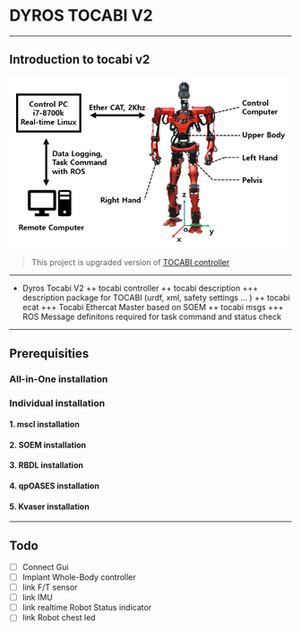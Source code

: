 # DYROS TOCABI V2
----------------------------------------
## Introduction to tocabi v2

![TOCABI_IMAGE](./resource/TOCABI3.png)
> This project is upgraded version of [TOCABI controller](https://github.com/saga0619/dyros_tocabi)
> 

----------------------------------------

+ Dyros Tocabi V2
++ tocabi controller
++ tocabi description
+++ description package for TOCABI (urdf, xml, safety settings ... )
++ tocabi ecat
+++ Tocabi Ethercat Master based on SOEM
++ tocabi msgs
+++ ROS Message definitons required for task command and status check 

-----------------------------------------

## Prerequisities
### All-in-One installation

### Individual installation

#### 1. mscl installation
#### 2. SOEM installation
#### 3. RBDL installation
#### 4. qpOASES installation
#### 5. Kvaser installation

-----------------------------------------
## Todo
+ [ ] Connect Gui
+ [ ] Implant Whole-Body controller 
+ [ ] link F/T sensor
+ [ ] link IMU
+ [ ] link realtime Robot Status indicator
+ [ ] link Robot chest led 